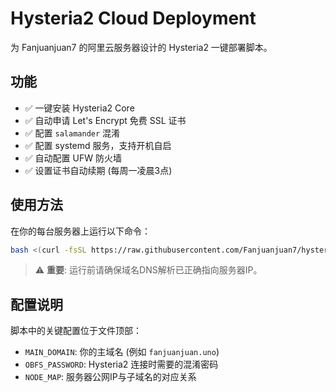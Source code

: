 # Hysteria2 Cloud Deployment

为 Fanjuanjuan7 的阿里云服务器设计的 Hysteria2 一键部署脚本。

## 功能

*   ✅ 一键安装 Hysteria2 Core
*   ✅ 自动申请 Let's Encrypt 免费 SSL 证书
*   ✅ 配置 `salamander` 混淆
*   ✅ 配置 systemd 服务，支持开机自启
*   ✅ 自动配置 UFW 防火墙
*   ✅ 设置证书自动续期 (每周一凌晨3点)

## 使用方法

在你的每台服务器上运行以下命令：

```bash
bash <(curl -fsSL https://raw.githubusercontent.com/Fanjuanjuan7/hysteria2-cloud/main/install.sh)
```

> ⚠️ **重要**: 运行前请确保域名DNS解析已正确指向服务器IP。

## 配置说明

脚本中的关键配置位于文件顶部：

*   `MAIN_DOMAIN`: 你的主域名 (例如 `fanjuanjuan.uno`)
*   `OBFS_PASSWORD`: Hysteria2 连接时需要的混淆密码
*   `NODE_MAP`: 服务器公网IP与子域名的对应关系
